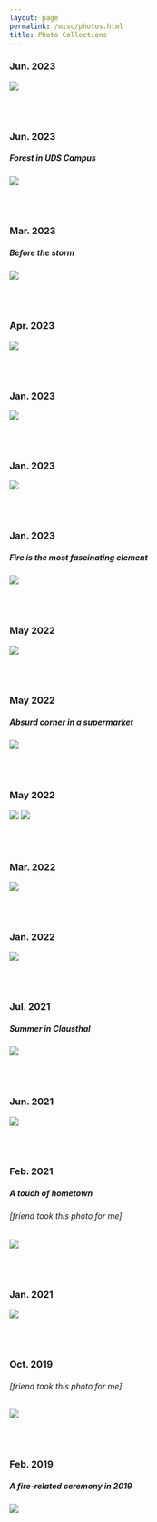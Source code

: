 ```yaml
---
layout: page
permalink: /misc/photos.html
title: Photo Collections
---
```


### Jun. 2023
![](images/PXL_20230619_193545200.jpg)

<br><br>

### Jun. 2023
##### Forest in UDS Campus
![](images/photo_2023-06-10_17-47-06.jpg)

<br><br>

### Mar. 2023
##### Before the storm
![](images/photo_2023-06-10_18-57-04.jpg)

<br><br>

### Apr. 2023
![](images/PXL_20230403_125321437.jpg)

<br><br>

### Jan. 2023
![](images/photo_2023-06-10_18-51-20.jpg)


<br><br>

### Jan. 2023

![](images/photo_2023-06-16_20-55-18.jpg)


<br><br>

### Jan. 2023
##### Fire is the most fascinating element
![](images/photo_2023-06-10_23-38-40.jpg)

<br><br>

### May 2022
![](images/photo_2023-06-10_23-36-48.jpg)

<br><br>

### May 2022
##### Absurd corner in a supermarket
![](images/photo_2023-06-10_23-36-26.jpg)

<br><br>

### May 2022
![](images/photo_2023-06-10_23-11-52.jpg)
![](images/photo_2023-06-10_23-34-54.jpg)

<br><br>

### Mar. 2022
![](images/photo_2023-06-10_23-08-42.jpg)

<br><br>

### Jan. 2022
![](images/photo_2023-06-10_23-07-34.jpg)

<br><br>

### Jul. 2021
##### Summer in Clausthal
![](images/photo_2023-06-10_23-03-19.jpg)

<br><br>

### Jun. 2021
![](images/photo_2023-06-10_23-05-28.jpg)

<br><br>

### Feb. 2021
##### A touch of hometown
###### [friend took this photo for me]
![](images/photo_2023-06-16_21-00-12.jpg)

<br><br>

### Jan. 2021
![](images/photo_2023-06-10_23-00-04.jpg)

<br><br>

### Oct. 2019
###### [friend took this photo for me]
![](images/photo_2023-06-10_22-58-49.jpg)

<br><br>

### Feb. 2019
##### A fire-related ceremony in 2019
![](images/photo_2023-06-10_22-56-04.jpg)

